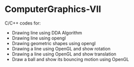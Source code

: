 # ComputerGraphics-VII
C/C++ codes for:
- Drawing line using DDA Algorithm
- Drawing line using opengl
- Drawing geometric shapes using opengl
- Drawing a line using OpenGL and show rotation
- Drawing a line using OpenGL and show translation
- Draw a ball and show its bouncing motion using OpenGL
